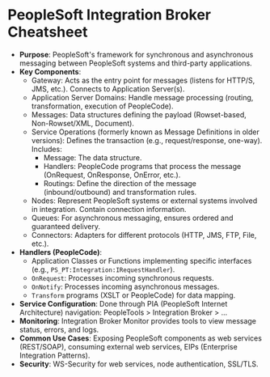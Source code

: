 # PeopleSoft Integration Broker Cheatsheet

*   **Purpose**: PeopleSoft's framework for synchronous and asynchronous messaging between PeopleSoft systems and third-party applications.
*   **Key Components**:
    *   Gateway: Acts as the entry point for messages (listens for HTTP/S, JMS, etc.). Connects to Application Server(s).
    *   Application Server Domains: Handle message processing (routing, transformation, execution of PeopleCode).
    *   Messages: Data structures defining the payload (Rowset-based, Non-Rowset/XML, Document).
    *   Service Operations (formerly known as Message Definitions in older versions): Defines the transaction (e.g., request/response, one-way). Includes:
        *   Message: The data structure.
        *   Handlers: PeopleCode programs that process the message (OnRequest, OnResponse, OnError, etc.).
        *   Routings: Define the direction of the message (inbound/outbound) and transformation rules.
    *   Nodes: Represent PeopleSoft systems or external systems involved in integration. Contain connection information.
    *   Queues: For asynchronous messaging, ensures ordered and guaranteed delivery.
    *   Connectors: Adapters for different protocols (HTTP, JMS, FTP, File, etc.).
*   **Handlers (PeopleCode)**:
    *   Application Classes or Functions implementing specific interfaces (e.g., `PS_PT:Integration:IRequestHandler`).
    *   `OnRequest`: Processes incoming synchronous requests.
    *   `OnNotify`: Processes incoming asynchronous messages.
    *   `Transform` programs (XSLT or PeopleCode) for data mapping.
*   **Service Configuration**: Done through PIA (PeopleSoft Internet Architecture) navigation: PeopleTools > Integration Broker > ...
*   **Monitoring**: Integration Broker Monitor provides tools to view message status, errors, and logs.
*   **Common Use Cases**: Exposing PeopleSoft components as web services (REST/SOAP), consuming external web services, EIPs (Enterprise Integration Patterns).
*   **Security**: WS-Security for web services, node authentication, SSL/TLS.
